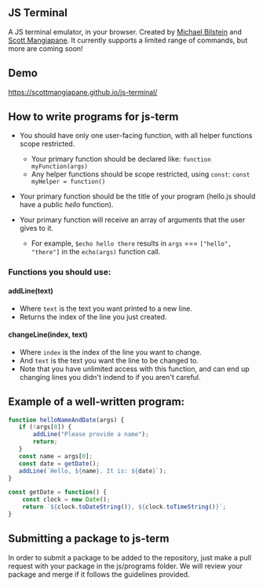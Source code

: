 ## JS Terminal

A JS terminal emulator, in your browser. Created by [Michael Bilstein](https://github.com/Meegul304) and [Scott Mangiapane](https://github.com/scottmangiapane). It currently supports a limited range of commands, but more are coming soon!

## Demo

https://scottmangiapane.github.io/js-terminal/

## How to write programs for js-term

- You should have only one user-facing function, with all helper functions scope restricted.
  - Your primary function should be declared like: `function myFunction(args)`
  - Any helper functions should be scope restricted, using `const`: `const myHelper = function()`
- Your primary function should be the title of your program (hello.js should have a public *hello* function).

- Your primary function will receive an array of arguments that the user gives to it.
  - For example, `$echo hello there` results in `args` === `["hello", "there"]` in the `echo(args)` function call.

### Functions you should use:
#### addLine(text)
- Where `text` is the text you want printed to a new line.
- Returns the index of the line you just created.

#### changeLine(index, text)
- Where `index` is the index of the line you want to change.
- And `text` is the text you want the line to be changed to.
- Note that you have unlimited access with this function, and can end up changing lines you didn't indend to if you aren't careful.

## Example of a well-written program:
```javascript
function helloNameAndDate(args) {
   if (!args[0]) {
       addLine("Please provide a name");
       return;
   }
   const name = args[0];
   const date = getDate();
   addLine(`Hello, ${name}. It is: ${date}`);
}

const getDate = function() {
    const clock = new Date();
    return `${clock.toDateString()}, ${clock.toTimeString()}`;
}
```


## Submitting a package to js-term
In order to submit a package to be added to the repository, just make a pull request with your package in the js/programs folder. We will review your package and merge if it follows the guidelines provided.